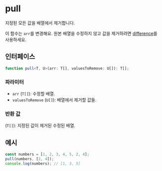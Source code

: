 # pull

지정된 모든 값을 배열에서 제거합니다.

이 함수는 `arr`를 변경해요.
원본 배열을 수정하지 않고 값을 제거하려면 [difference](./difference.md)를 사용하세요.

## 인터페이스

```typescript
function pull<T, U>(arr: T[], valuesToRemove: U[]): T[];
```

### 파라미터

- `arr` (`T[]`): 수정할 배열.
- `valuesToRemove` (`U[]`): 배열에서 제거할 값들.

### 반환 값

(`T[]`): 지정된 값이 제거된 수정된 배열.

## 예시

```typescript
const numbers = [1, 2, 3, 4, 5, 2, 4];
pull(numbers, [2, 4]);
console.log(numbers); // [1, 3, 5]
```
